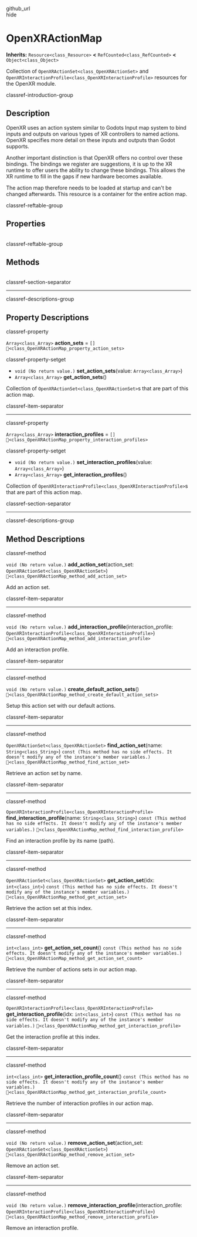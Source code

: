 github\_url  
hide

# OpenXRActionMap

**Inherits:** `Resource<class_Resource>` **&lt;**
`RefCounted<class_RefCounted>` **&lt;** `Object<class_Object>`

Collection of `OpenXRActionSet<class_OpenXRActionSet>` and
`OpenXRInteractionProfile<class_OpenXRInteractionProfile>` resources for
the OpenXR module.

classref-introduction-group

## Description

OpenXR uses an action system similar to Godots Input map system to bind
inputs and outputs on various types of XR controllers to named actions.
OpenXR specifies more detail on these inputs and outputs than Godot
supports.

Another important distinction is that OpenXR offers no control over
these bindings. The bindings we register are suggestions, it is up to
the XR runtime to offer users the ability to change these bindings. This
allows the XR runtime to fill in the gaps if new hardware becomes
available.

The action map therefore needs to be loaded at startup and can't be
changed afterwards. This resource is a container for the entire action
map.

classref-reftable-group

## Properties

<table>
<tbody>
<tr>
</tr>
<tr>
</tr>
</tbody>
</table>

classref-reftable-group

## Methods

<table>
<tbody>
<tr>
</tr>
<tr>
</tr>
<tr>
</tr>
<tr>
</tr>
<tr>
</tr>
<tr>
</tr>
<tr>
</tr>
<tr>
</tr>
<tr>
</tr>
<tr>
</tr>
<tr>
</tr>
</tbody>
</table>

classref-section-separator

------------------------------------------------------------------------

classref-descriptions-group

## Property Descriptions

classref-property

`Array<class_Array>` **action\_sets** = `[]`
`🔗<class_OpenXRActionMap_property_action_sets>`

classref-property-setget

-   `void (No return value.)` **set\_action\_sets**(value:
    `Array<class_Array>`)
-   `Array<class_Array>` **get\_action\_sets**()

Collection of `OpenXRActionSet<class_OpenXRActionSet>`s that are part of
this action map.

classref-item-separator

------------------------------------------------------------------------

classref-property

`Array<class_Array>` **interaction\_profiles** = `[]`
`🔗<class_OpenXRActionMap_property_interaction_profiles>`

classref-property-setget

-   `void (No return value.)` **set\_interaction\_profiles**(value:
    `Array<class_Array>`)
-   `Array<class_Array>` **get\_interaction\_profiles**()

Collection of
`OpenXRInteractionProfile<class_OpenXRInteractionProfile>`s that are
part of this action map.

classref-section-separator

------------------------------------------------------------------------

classref-descriptions-group

## Method Descriptions

classref-method

`void (No return value.)` **add\_action\_set**(action\_set:
`OpenXRActionSet<class_OpenXRActionSet>`)
`🔗<class_OpenXRActionMap_method_add_action_set>`

Add an action set.

classref-item-separator

------------------------------------------------------------------------

classref-method

`void (No return value.)`
**add\_interaction\_profile**(interaction\_profile:
`OpenXRInteractionProfile<class_OpenXRInteractionProfile>`)
`🔗<class_OpenXRActionMap_method_add_interaction_profile>`

Add an interaction profile.

classref-item-separator

------------------------------------------------------------------------

classref-method

`void (No return value.)` **create\_default\_action\_sets**()
`🔗<class_OpenXRActionMap_method_create_default_action_sets>`

Setup this action set with our default actions.

classref-item-separator

------------------------------------------------------------------------

classref-method

`OpenXRActionSet<class_OpenXRActionSet>` **find\_action\_set**(name:
`String<class_String>`)
`const (This method has no side effects. It doesn't modify any of the instance's member variables.)`
`🔗<class_OpenXRActionMap_method_find_action_set>`

Retrieve an action set by name.

classref-item-separator

------------------------------------------------------------------------

classref-method

`OpenXRInteractionProfile<class_OpenXRInteractionProfile>`
**find\_interaction\_profile**(name: `String<class_String>`)
`const (This method has no side effects. It doesn't modify any of the instance's member variables.)`
`🔗<class_OpenXRActionMap_method_find_interaction_profile>`

Find an interaction profile by its name (path).

classref-item-separator

------------------------------------------------------------------------

classref-method

`OpenXRActionSet<class_OpenXRActionSet>` **get\_action\_set**(idx:
`int<class_int>`)
`const (This method has no side effects. It doesn't modify any of the instance's member variables.)`
`🔗<class_OpenXRActionMap_method_get_action_set>`

Retrieve the action set at this index.

classref-item-separator

------------------------------------------------------------------------

classref-method

`int<class_int>` **get\_action\_set\_count**()
`const (This method has no side effects. It doesn't modify any of the instance's member variables.)`
`🔗<class_OpenXRActionMap_method_get_action_set_count>`

Retrieve the number of actions sets in our action map.

classref-item-separator

------------------------------------------------------------------------

classref-method

`OpenXRInteractionProfile<class_OpenXRInteractionProfile>`
**get\_interaction\_profile**(idx: `int<class_int>`)
`const (This method has no side effects. It doesn't modify any of the instance's member variables.)`
`🔗<class_OpenXRActionMap_method_get_interaction_profile>`

Get the interaction profile at this index.

classref-item-separator

------------------------------------------------------------------------

classref-method

`int<class_int>` **get\_interaction\_profile\_count**()
`const (This method has no side effects. It doesn't modify any of the instance's member variables.)`
`🔗<class_OpenXRActionMap_method_get_interaction_profile_count>`

Retrieve the number of interaction profiles in our action map.

classref-item-separator

------------------------------------------------------------------------

classref-method

`void (No return value.)` **remove\_action\_set**(action\_set:
`OpenXRActionSet<class_OpenXRActionSet>`)
`🔗<class_OpenXRActionMap_method_remove_action_set>`

Remove an action set.

classref-item-separator

------------------------------------------------------------------------

classref-method

`void (No return value.)`
**remove\_interaction\_profile**(interaction\_profile:
`OpenXRInteractionProfile<class_OpenXRInteractionProfile>`)
`🔗<class_OpenXRActionMap_method_remove_interaction_profile>`

Remove an interaction profile.
